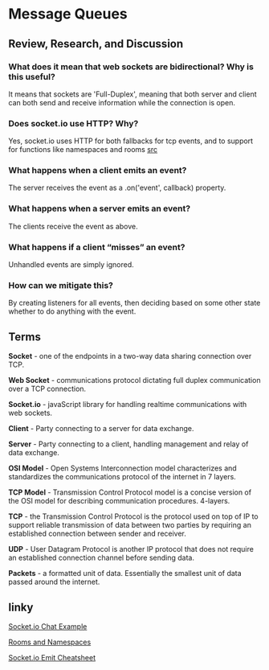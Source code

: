 # Message Queues

## Review, Research, and Discussion

### What does it mean that web sockets are bidirectional? Why is this useful?

It means that sockets are 'Full-Duplex', meaning that both server and client can both send and receive information while the connection is open.

### Does socket.io use HTTP? Why?

Yes, socket.io uses HTTP for both fallbacks for tcp events, and to support for functions like namespaces and rooms [src](https://stackoverflow.com/questions/37836130/socket-io-why-does-it-need-an-http-server#37838306)

### What happens when a client emits an event?

The server receives the event as a .on('event', callback) property.

### What happens when a server emits an event?

The clients receive the event as above.

### What happens if a client “misses” an event?

Unhandled events are simply ignored.

### How can we mitigate this?

By creating listeners for all events, then deciding based on some other state whether to do anything with the event.

## Terms

**Socket** - one of the endpoints in a two-way data sharing connection over TCP.

**Web Socket** - communications protocol dictating full duplex communication over a TCP connection.

**Socket.io** - javaScript library for handling realtime communications with web sockets.

**Client** - Party connecting to a server for data exchange.

**Server** - Party connecting to a client, handling management and relay of data exchange.

**OSI Model** - Open Systems Interconnection model characterizes and standardizes the communications protocol of the internet in 7 layers.

**TCP Model** - Transmission Control Protocol model is a concise version of the OSI model for describing communication procedures. 4-layers.

**TCP** - the Transmission Control Protocol is the protocol used on top of IP to support reliable transmission of data between two parties by requiring an established connection between sender and receiver.

**UDP** - User Datagram Protocol is another IP protocol that does not require an established connection channel before sending data.

**Packets** - a formatted unit of data. Essentially the smallest unit of data passed around the internet.

## linky

[Socket.io Chat Example](https://socket.io/get-started/chat/)

[Rooms and Namespaces](https://socket.io/docs/v3/rooms/index.html)

[Socket.io Emit Cheatsheet](https://socket.io/docs/v3/emit-cheatsheet/index.html)

